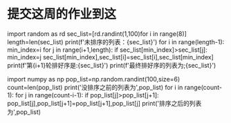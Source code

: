 # 提交这周的作业到这
import random as rd
sec_list=[rd.randint(1,100)for i in range(8)]
length=len(sec_list)
print(f'未排序的列表：{sec_list}')
for i in range(length-1):
    min_index=i
    for j in range(i+1,length):
        if sec_list[min_index]>sec_list[j]:
            min_index=j
        sec_list[min_index],sec_list[i]=sec_list[i],sec_list[min_index]
        print(f'第{i+1}轮排好序是:{sec_list}')
print(f'最终排好序的列表为;{sec_list}')


import numpy as np
pop_list=np.random.randint(100,size=6)
count=len(pop_list)
print('没排序之前的列表为',pop_list)
for i in range(count-1):
    for j in range(count-i-1):
        if pop_list[j]>pop_list[j+1]:
            pop_list[j],pop_list[j+1]=pop_list[j+1],pop_list[j]
print('排序之后的列表为',pop_list)

